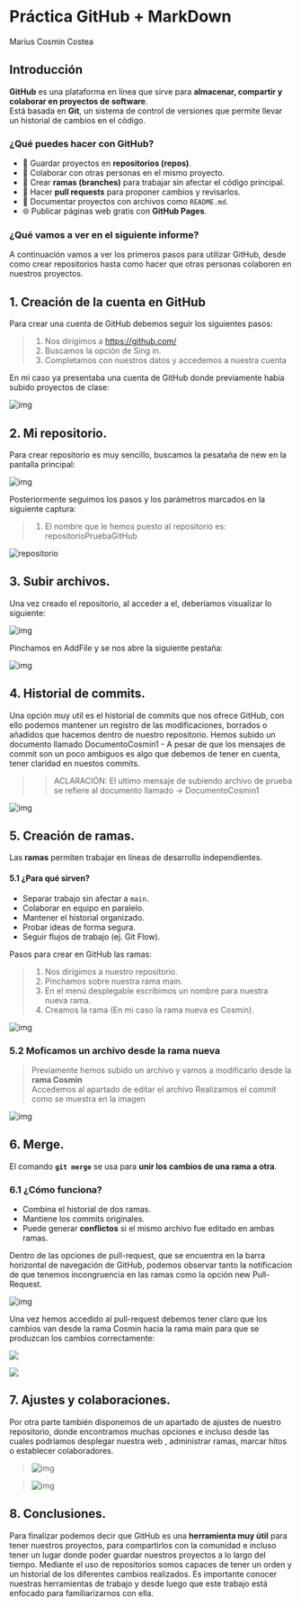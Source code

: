 # Práctica GitHub + MarkDown
Marius Cosmin Costea

## Introducción
**GitHub** es una plataforma en línea que sirve para **almacenar, compartir y colaborar en proyectos de software**.  
Está basada en **Git**, un sistema de control de versiones que permite llevar un historial de cambios en el código.

### ¿Qué puedes hacer con GitHub?
- 📂 Guardar proyectos en **repositorios (repos)**.  
- 🤝 Colaborar con otras personas en el mismo proyecto.  
- 🌿 Crear **ramas (branches)** para trabajar sin afectar el código principal.  
- 🔄 Hacer **pull requests** para proponer cambios y revisarlos.  
- 📝 Documentar proyectos con archivos como `README.md`.  
- 🌐 Publicar páginas web gratis con **GitHub Pages**.

### ¿Qué vamos a ver en el siguiente informe?

A continuación vamos a ver los primeros pasos para utilizar GitHub, desde como crear repositorios hasta como hacer que otras personas colaboren en nuestros proyectos.

## 1. Creación de la cuenta en GitHub

Para crear una cuenta de GitHub debemos seguir los siguientes pasos:
> 1. Nos dirigimos a https://github.com/
> 2. Buscamos la opción de Sing in.
> 3. Completamos con nuestros datos y accedemos a nuestra cuenta

En mi caso ya presentaba una cuenta de GitHub donde previamente habia subido proyectos de clase:

![img](https://raw.githubusercontent.com/cosmincostea21/PortfolioMariusCosminCostea-2DAW/main/UD1-GitHub-y-MarkDown/Ejercicios/00-GitHubYMarkDown/imagenes/im1.png)


## 2. Mi repositorio.

Para crear repositorio es muy sencillo, buscamos la pesataña de new en la pantalla principal:

![img](https://github.com/cosmincostea21/PortfolioMariusCosminCostea-2DAW/blob/main/UD1-GitHub-y-MarkDown/Ejercicios/00-GitHubYMarkDown/imagenes/newRepositorio.png)


Posteriormente seguimos los pasos y los parámetros marcados en la siguiente captura:
> 1. El nombre que le hemos puesto al repositorio es: repositorioPruebaGitHub

![repositorio](https://github.com/cosmincostea21/PortfolioMariusCosminCostea-2DAW/blob/main/UD1-GitHub-y-MarkDown/Ejercicios/00-GitHubYMarkDown/imagenes/im2.png)




## 3. Subir archivos.

Una vez creado el repositorio, al acceder a el, deberíamos visualizar lo siguiente:

![img](https://github.com/cosmincostea21/PortfolioMariusCosminCostea-2DAW/blob/main/UD1-GitHub-y-MarkDown/Ejercicios/00-GitHubYMarkDown/imagenes/im3.png)

Pinchamos en AddFile y se nos abre la siguiente pestaña:

![img](https://github.com/cosmincostea21/PortfolioMariusCosminCostea-2DAW/blob/main/UD1-GitHub-y-MarkDown/Ejercicios/00-GitHubYMarkDown/imagenes/im4.png)


## 4. Historial de commits.

Una opción muy util es el historial de commits que nos ofrece GitHub, con ello podemos mantener un registro de las modificaciones, borrados o añadidos que hacemos dentro de nuestro repositorio.
Hemos subido un documento llamado DocumentoCosmin1 - A pesar de que los mensajes de commit son un poco ambiguos es algo que debemos de tener en cuenta, tener claridad en nuestos commits.
 >> ACLARACIÓN: El ultimo mensaje de subiendo archivo de prueba se refiere al documento llamado -> DocumentoCosmin1

![img](https://github.com/cosmincostea21/PortfolioMariusCosminCostea-2DAW/blob/main/UD1-GitHub-y-MarkDown/Ejercicios/00-GitHubYMarkDown/imagenes/im5.png)


## 5. Creación de ramas.

Las **ramas** permiten trabajar en líneas de desarrollo independientes.
#### 5.1 ¿Para qué sirven?
- Separar trabajo sin afectar a `main`.
- Colaborar en equipo en paralelo.
- Mantener el historial organizado.
- Probar ideas de forma segura.
- Seguir flujos de trabajo (ej. Git Flow).

Pasos para crear en GitHub las ramas:
> 1. Nos dirigimos a nuestro repositorio.
> 2. Pinchamos sobre nuestra rama main.
> 3. En el menú desplegable escribimos un nombre para nuestra nueva rama.
> 4. Creamos la rama (En mi caso la rama nueva es Cosmin).

![img](https://github.com/cosmincostea21/PortfolioMariusCosminCostea-2DAW/blob/main/UD1-GitHub-y-MarkDown/Ejercicios/00-GitHubYMarkDown/imagenes/im6.png)


### 5.2 Moficamos un archivo desde la rama nueva
> Previamente hemos subido un archivo y vamos a modificarlo desde la **rama Cosmin**  
> Accedemos al apartado de editar el archivo
> Realizamos el commit como se muestra en la imagen

![img](https://github.com/cosmincostea21/PortfolioMariusCosminCostea-2DAW/blob/main/UD1-GitHub-y-MarkDown/Ejercicios/00-GitHubYMarkDown/imagenes/im7.png)


## 6. Merge.
El comando **`git merge`** se usa para **unir los cambios de una rama a otra**.

### 6.1 ¿Cómo funciona?
- Combina el historial de dos ramas.
- Mantiene los commits originales.
- Puede generar **conflictos** si el mismo archivo fue editado en ambas ramas.

Dentro de las opciones de pull-request, que se encuentra en la barra horizontal de navegación de GitHub, podemos observar tanto la notificacion de que tenemos incongruencia en las ramas como la 
opción new Pull-Request.

![img](https://github.com/cosmincostea21/PortfolioMariusCosminCostea-2DAW/blob/main/UD1-GitHub-y-MarkDown/Ejercicios/00-GitHubYMarkDown/imagenes/im8.png)


Una vez hemos accedido al pull-request debemos tener claro que los cambios van desde la rama Cosmin hacia la rama main para que se produzcan los cambios correctamente:

![](https://github.com/cosmincostea21/PortfolioMariusCosminCostea-2DAW/blob/main/UD1-GitHub-y-MarkDown/Ejercicios/00-GitHubYMarkDown/imagenes/im9.png)

![](https://github.com/cosmincostea21/PortfolioMariusCosminCostea-2DAW/blob/main/UD1-GitHub-y-MarkDown/Ejercicios/00-GitHubYMarkDown/imagenes/im10.png)



## 7. Ajustes y colaboraciones.

Por otra parte también disponemos de un apartado de ajustes de nuestro repositorio, donde encontramos muchas opciones e incluso desde las cuales podriamos desplegar nuestra web , administrar ramas, marcar hitos o 
establecer colaboradores.


> ![img](https://github.com/cosmincostea21/PortfolioMariusCosminCostea-2DAW/blob/main/UD1-GitHub-y-MarkDown/Ejercicios/00-GitHubYMarkDown/imagenes/im11.png)



> ![img](https://github.com/cosmincostea21/PortfolioMariusCosminCostea-2DAW/blob/main/UD1-GitHub-y-MarkDown/Ejercicios/00-GitHubYMarkDown/imagenes/im12.png)




## 8. Conclusiones.
Para finalizar podemos decir que GitHub es una **herramienta muy útil** para tener nuestros proyectos, para compartirlos con la comunidad e incluso tener un lugar donde poder guardar nuestros proyectos a lo largo del tiempo.
Mediante el uso de repositorios somos capaces de tener un orden y un historial de los diferentes cambios realizados. Es importante conocer nuestras herramientas de trabajo y desde luego que este trabajo está enfocado para 
familiarizarnos con ella.












